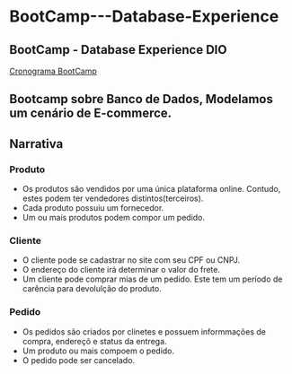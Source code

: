 # BootCamp---Database-Experience
## BootCamp - Database Experience DIO

[Cronograma BootCamp](https://web.dio.me/track/database-experience)

## Bootcamp sobre Banco de Dados, Modelamos um cenário de E-commerce.

## Narrativa 
### Produto
- Os produtos são vendidos por uma única plataforma online. Contudo, estes podem ter vendedores distintos(terceiros).
- Cada produto possuiu um fornecedor.
- Um ou mais produtos podem compor um pedido.
### Cliente
- O cliente pode se cadastrar no site com seu CPF ou CNPJ.
- O endereço do cliente irá determinar o valor do frete.
- Um cliente pode comprar mias de um pedido. Este tem um período de carência para devolulção do produto.
### Pedido
- Os pedidos são criados por clinetes e possuem informmações de compra, endereçõ e status da entrega.
- Um produto ou mais compoem o pedido.
- O pedido pode ser cancelado.
